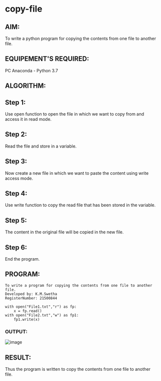 # copy-file
## AIM:
To write a python program for copying the contents from one file to another file.
## EQUIPEMENT'S REQUIRED: 
PC
Anaconda - Python 3.7
## ALGORITHM: 
## Step 1:
Use open function to open the file in which we want to copy from and access it in read mode.

## Step 2:
Read the file and store in a variable.

## Step 3:
Now create a new file in which we want to paste the content using write access mode.

## Step 4:
Use write function to copy the read file that has been stored in the variable.

## Step 5:
The content in the original file will be copied in the new file.

## Step 6:
End the program.

## PROGRAM:
```
To write a program for copying the contents from one file to another file.
Developed by: K.M.Swetha
RegisterNumber: 21500844

with open("File1.txt","r") as fp:
    x = fp.read()
with open("File2.txt","w") as fp1:
    fp1.write(x)
 ```    

### OUTPUT:
![image](https://user-images.githubusercontent.com/94228215/154517645-cdeb4031-5bbe-4630-a38f-c75a902b375e.png)



## RESULT:
Thus the program is written to copy the contents from one file to another file.
